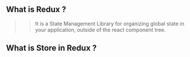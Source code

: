 ## What is Redux ?
>> It is a State Management Library for organizing global state in your application, outside of the react component tree. 

## What is Store in Redux ?
>> 